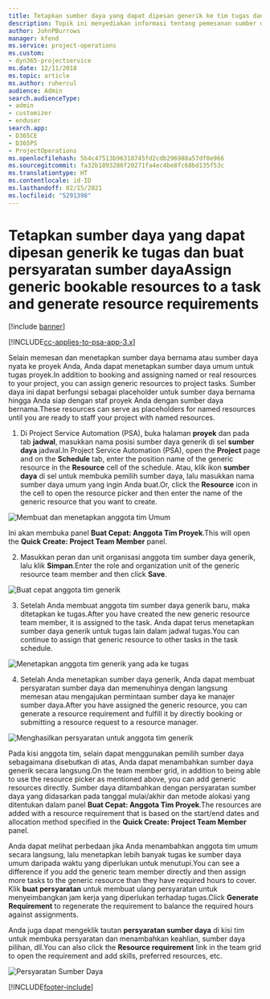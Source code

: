 ```yaml
---
title: Tetapkan sumber daya yang dapat dipesan generik ke tim tugas dan proyek
description: Topik ini menyediakan informasi tentang pemesanan sumber daya umum untuk tugas dan tim proyek.
author: JohnPBurrows
manager: kfend
ms.service: project-operations
ms.custom:
- dyn365-projectservice
ms.date: 12/11/2018
ms.topic: article
ms.author: ruhercul
audience: Admin
search.audienceType:
- admin
- customizer
- enduser
search.app:
- D365CE
- D365PS
- ProjectOperations
ms.openlocfilehash: 5b4c47513b96310745fd2cdb296988a57df0e966
ms.sourcegitcommit: fa32b1893286f20271fa4ec4be8fc68bd135f53c
ms.translationtype: HT
ms.contentlocale: id-ID
ms.lasthandoff: 02/15/2021
ms.locfileid: "5291398"
---
```

# <a name="assign-generic-bookable-resources-to-a-task-and-generate-resource-requirements"></a><span data-ttu-id="ecdb7-103">Tetapkan sumber daya yang dapat dipesan generik ke tugas dan buat persyaratan sumber daya</span><span class="sxs-lookup"><span data-stu-id="ecdb7-103">Assign generic bookable resources to a task and generate resource requirements</span></span> 

[!include [banner](../includes/psa-now-project-operations.md)]

[!INCLUDE[cc-applies-to-psa-app-3.x](../includes/cc-applies-to-psa-app-3x.md)]

<span data-ttu-id="ecdb7-104">Selain memesan dan menetapkan sumber daya bernama atau sumber daya nyata ke proyek Anda, Anda dapat menetapkan sumber daya umum untuk tugas proyek.</span><span class="sxs-lookup"><span data-stu-id="ecdb7-104">In addition to booking and assigning named or real resources to your project, you can assign generic resources to project tasks.</span></span> <span data-ttu-id="ecdb7-105">Sumber daya ini dapat berfungsi sebagai placeholder untuk sumber daya bernama hingga Anda siap dengan staf proyek Anda dengan sumber daya bernama.</span><span class="sxs-lookup"><span data-stu-id="ecdb7-105">These resources can serve as placeholders for named resources until you are ready to staff your project with named resources.</span></span> 

1. <span data-ttu-id="ecdb7-106">Di Project Service Automation (PSA), buka halaman **proyek** dan pada tab **jadwal**, masukkan nama posisi sumber daya generik di sel **sumber daya** jadwal.</span><span class="sxs-lookup"><span data-stu-id="ecdb7-106">In Project Service Automation (PSA), open the **Project** page and on the **Schedule** tab, enter the position name of the generic resource in the **Resource** cell of the schedule.</span></span> <span data-ttu-id="ecdb7-107">Atau, klik ikon **sumber daya** di sel untuk membuka pemilih sumber daya, lalu masukkan nama sumber daya umum yang ingin Anda buat.</span><span class="sxs-lookup"><span data-stu-id="ecdb7-107">Or, click the **Resource** icon in the cell to open the resource picker and then enter the name of the generic resource that you want to create.</span></span>

![Membuat dan menetapkan anggota tim Umum](media/RM-how-to-9.png)

<span data-ttu-id="ecdb7-109">Ini akan membuka panel **Buat Cepat: Anggota Tim Proyek**.</span><span class="sxs-lookup"><span data-stu-id="ecdb7-109">This will open the **Quick Create: Project Team Member** panel.</span></span> 

2. <span data-ttu-id="ecdb7-110">Masukkan peran dan unit organisasi anggota tim sumber daya generik, lalu klik **Simpan**.</span><span class="sxs-lookup"><span data-stu-id="ecdb7-110">Enter the role and organization unit of the generic resource team member and then click **Save**.</span></span>

![Buat cepat anggota tim generik](media/RM-how-to-10.png)

3. <span data-ttu-id="ecdb7-112">Setelah Anda membuat anggota tim sumber daya generik baru, maka ditetapkan ke tugas.</span><span class="sxs-lookup"><span data-stu-id="ecdb7-112">After you have created the new generic resource team member, it is assigned to the task.</span></span> <span data-ttu-id="ecdb7-113">Anda dapat terus menetapkan sumber daya generik untuk tugas lain dalam jadwal tugas.</span><span class="sxs-lookup"><span data-stu-id="ecdb7-113">You can continue to assign that generic resource to other tasks in the task schedule.</span></span>

![Menetapkan anggota tim generik yang ada ke tugas](media/RM-how-to-11.png)

4. <span data-ttu-id="ecdb7-115">Setelah Anda menetapkan sumber daya generik, Anda dapat membuat persyaratan sumber daya dan memenuhinya dengan langsung memesan atau mengajukan permintaan sumber daya ke manajer sumber daya.</span><span class="sxs-lookup"><span data-stu-id="ecdb7-115">After you have assigned the generic resource, you can generate a resource requirement and fulfill it by directly booking or submitting a resource request to a resource manager.</span></span>

![Menghasilkan persyaratan untuk anggota tim generik](media/RM-how-to-12.png)

<span data-ttu-id="ecdb7-117">Pada kisi anggota tim, selain dapat menggunakan pemilih sumber daya sebagaimana disebutkan di atas, Anda dapat menambahkan sumber daya generik secara langsung.</span><span class="sxs-lookup"><span data-stu-id="ecdb7-117">On the team member grid, in addition to being able to use the resource picker as mentioned above, you can add generic resources directly.</span></span> <span data-ttu-id="ecdb7-118">Sumber daya ditambahkan dengan persyaratan sumber daya yang didasarkan pada tanggal mulai/akhir dan metode alokasi yang ditentukan dalam panel **Buat Cepat: Anggota Tim Proyek**.</span><span class="sxs-lookup"><span data-stu-id="ecdb7-118">The resources are added with a resource requirement that is based on the start/end dates and allocation method specified in the **Quick Create: Project Team Member** panel.</span></span>

<span data-ttu-id="ecdb7-119">Anda dapat melihat perbedaan jika Anda menambahkan anggota tim umum secara langsung, lalu menetapkan lebih banyak tugas ke sumber daya umum daripada waktu yang diperlukan untuk menutupi.</span><span class="sxs-lookup"><span data-stu-id="ecdb7-119">You can see a difference if you add the generic team member directly and then assign more tasks to the generic resource than they have required hours to cover.</span></span> <span data-ttu-id="ecdb7-120">Klik **buat persyaratan** untuk membuat ulang persyaratan untuk menyeimbangkan jam kerja yang diperlukan terhadap tugas.</span><span class="sxs-lookup"><span data-stu-id="ecdb7-120">Click **Generate Requirement** to regenerate the requirement to balance the required hours against assignments.</span></span>

<span data-ttu-id="ecdb7-121">Anda juga dapat mengeklik tautan **persyaratan sumber daya** di kisi tim untuk membuka persyaratan dan menambahkan keahlian, sumber daya pilihan, dll.</span><span class="sxs-lookup"><span data-stu-id="ecdb7-121">You can also click the **Resource requirement** link in the team grid to open the requirement and add skills, preferred resources, etc.</span></span>

![Persyaratan Sumber Daya](media/RM-how-to-13.png)



[!INCLUDE[footer-include](../includes/footer-banner.md)]